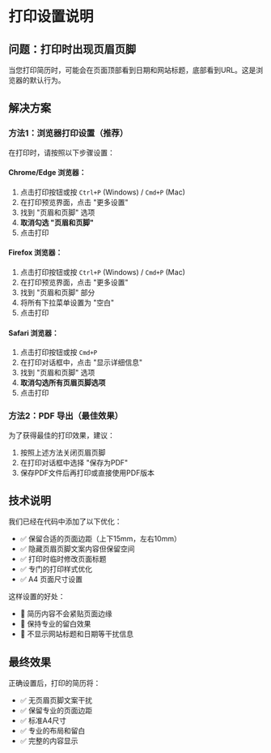 # 打印设置说明

## 问题：打印时出现页眉页脚

当您打印简历时，可能会在页面顶部看到日期和网站标题，底部看到URL。这是浏览器的默认行为。

## 解决方案

### 方法1：浏览器打印设置（推荐）

在打印时，请按照以下步骤设置：

#### Chrome/Edge 浏览器：
1. 点击打印按钮或按 `Ctrl+P` (Windows) / `Cmd+P` (Mac)
2. 在打印预览界面，点击 "更多设置"
3. 找到 "页眉和页脚" 选项
4. **取消勾选 "页眉和页脚"**
5. 点击打印

#### Firefox 浏览器：
1. 点击打印按钮或按 `Ctrl+P` (Windows) / `Cmd+P` (Mac)
2. 在打印预览界面，点击 "更多设置"
3. 找到 "页眉和页脚" 部分
4. 将所有下拉菜单设置为 "空白"
5. 点击打印

#### Safari 浏览器：
1. 点击打印按钮或按 `Cmd+P`
2. 在打印对话框中，点击 "显示详细信息"
3. 找到 "页眉和页脚" 选项
4. **取消勾选所有页眉页脚选项**
5. 点击打印

### 方法2：PDF 导出（最佳效果）

为了获得最佳的打印效果，建议：

1. 按照上述方法关闭页眉页脚
2. 在打印对话框中选择 "保存为PDF"
3. 保存PDF文件后再打印或直接使用PDF版本

## 技术说明

我们已经在代码中添加了以下优化：

- ✅ 保留合适的页面边距（上下15mm，左右10mm）
- ✅ 隐藏页眉页脚文案内容但保留空间
- ✅ 打印时临时修改页面标题
- ✅ 专门的打印样式优化
- ✅ A4 页面尺寸设置

这样设置的好处：
- 🎯 简历内容不会紧贴页面边缘
- 📄 保持专业的留白效果
- 🚫 不显示网站标题和日期等干扰信息

## 最终效果

正确设置后，打印的简历将：
- ✅ 无页眉页脚文案干扰
- ✅ 保留专业的页面边距
- ✅ 标准A4尺寸
- ✅ 专业的布局和留白
- ✅ 完整的内容显示
